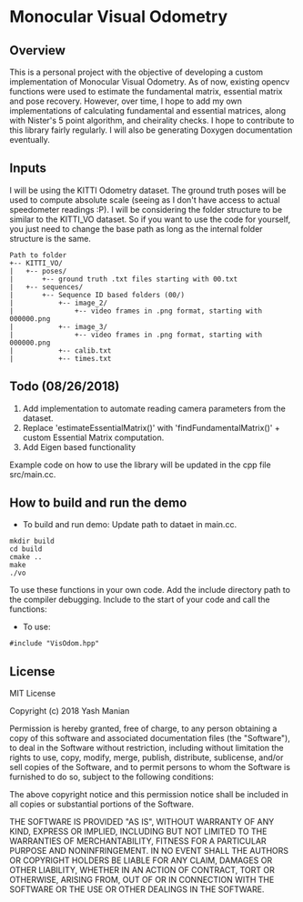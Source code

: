 # Monocular Visual Odometry
## Overview
This is a personal project with the objective of developing a custom implementation of Monocular Visual Odometry. As of now, existing opencv functions were used to estimate the fundamental matrix, essential matrix and pose recovery. However, over time, I hope to add my own implementations of calculating fundamental and essential matrices, along with Nister's 5 point algorithm, and cheirality checks. I hope to contribute to this library fairly regularly. I will also be generating Doxygen documentation eventually.

Inputs
------
I will be using the KITTI Odometry dataset. The ground truth poses will be used to compute absolute scale (seeing as I don't have access to actual speedometer readings :P).
I will be considering the folder structure to be similar to the KITTI_VO dataset. So if you want to use the code for yourself, you just need to change the base path as long as the internal folder structure is the same.

```
Path to folder
+-- KITTI_VO/
|   +-- poses/
|		+-- ground truth .txt files starting with 00.txt
|   +-- sequences/
|		+-- Sequence ID based folders (00/)
|			+-- image_2/
|				+-- video frames in .png format, starting with 000000.png
|			+-- image_3/
|				+-- video frames in .png format, starting with 000000.png
|			+-- calib.txt
|			+-- times.txt
```

Todo (08/26/2018)
-----------------
1. Add implementation to automate reading camera parameters from the dataset.
2. Replace 'estimateEssentialMatrix()' with 'findFundamentalMatrix()' + custom Essential Matrix computation.
3. Add Eigen based functionality


Example code on how to use the library will be updated in the cpp file src/main.cc. 


## How to build and run the demo
* To build and run demo:
Update path to dataet in main.cc.
```
mkdir build
cd build
cmake ..
make
./vo

```
To use these functions in your own code. Add the include directory path to the compiler debugging. Include to the start of your code and call the functions:
* To use:
```
#include "VisOdom.hpp" 
```

## License

MIT License

Copyright (c) 2018 Yash Manian

Permission is hereby granted, free of charge, to any person obtaining a copy of this software and associated documentation files (the "Software"), to deal in the Software without restriction, including without limitation the rights to use, copy, modify, merge, publish, distribute, sublicense, and/or sell copies of the Software, and to permit persons to whom the Software is furnished to do so, subject to the following conditions:

The above copyright notice and this permission notice shall be included in all copies or substantial portions of the Software.

THE SOFTWARE IS PROVIDED "AS IS", WITHOUT WARRANTY OF ANY KIND, EXPRESS OR IMPLIED, INCLUDING BUT NOT LIMITED TO THE WARRANTIES OF MERCHANTABILITY, FITNESS FOR A PARTICULAR PURPOSE AND NONINFRINGEMENT. IN NO EVENT SHALL THE AUTHORS OR COPYRIGHT HOLDERS BE LIABLE FOR ANY CLAIM, DAMAGES OR OTHER LIABILITY, WHETHER IN AN ACTION OF CONTRACT, TORT OR OTHERWISE, ARISING FROM, OUT OF OR IN CONNECTION WITH THE SOFTWARE OR THE USE OR OTHER DEALINGS IN THE SOFTWARE.

